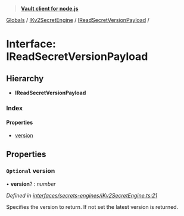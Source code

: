 > **[Vault client for node.js](../README.md)**

[Globals](../globals.md) / [IKv2SecretEngine](../modules/ikv2secretengine.md) / [IReadSecretVersionPayload](ikv2secretengine.ireadsecretversionpayload.md) /

# Interface: IReadSecretVersionPayload

## Hierarchy

* **IReadSecretVersionPayload**

### Index

#### Properties

* [version](ikv2secretengine.ireadsecretversionpayload.md#optional-version)

## Properties

### `Optional` version

• **version**? : *number*

*Defined in [interfaces/secrets-engines/IKv2SecretEngine.ts:21](https://github.com/theogravity/vault-tacular/blob/c36eea1/src/interfaces/secrets-engines/IKv2SecretEngine.ts#L21)*

Specifies the version to return. If not set the latest version is returned.